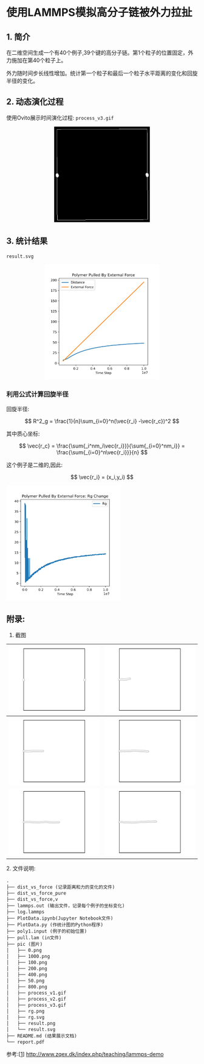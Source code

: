 # 使用LAMMPS模拟高分子链被外力拉扯

## 1. 简介
在二维空间生成一个有40个例子,39个键的高分子链。第1个粒子的位置固定，外力施加在第40个粒子上。

外力随时间步长线性增加。统计第一个粒子和最后一个粒子水平距离的变化和回旋半径的变化。

## 2. 动态演化过程
使用Ovito展示时间演化过程: `process_v3.gif`
<p align="center">
<img src='./pic/process_v3.gif' width='50%'>
</p>


<div style="page-break-after: always;"></div>

## 3. 统计结果

`result.svg`

<p align="center">
<img src='./pic/result.svg' width='60%'>
</p>

### 利用公式计算回旋半径

回旋半径:

$$
R^2_g = \frac{1}{n}\sum_{i=0}^n(\vec{r_i} -\vec{r_c})^2
$$

其中质心坐标:

$$
\vec{r_c} = \frac{\sum{_i^nm_i\vec{r_i}}}{\sum{_{i=0}^nm_i}} = \frac{\sum{_{i=0}^n\vec{r_i}}}{n}
$$

这个例子是二维的,因此:

$$
\vec{r_i} = (x_i,y_i)
$$


<p>
<img src='./pic/rg.svg' width='60%'>
</p>


<div style="page-break-after: always;"></div>

## 附录: 

1. 截图

| ![](./pic/0.png)   | ![](./pic/100.png)  |
| -------------- | --------------- |
| ![](./pic/200.png) | ![](./pic/400.png)  |
| ![](./pic/800.png) | ![](./pic/1000.png) |

<div style="page-break-after: always;"></div>
2. 文件说明:

   ```
   .
   ├── dist_vs_force (记录距离和力的变化的文件)
   ├── dist_vs_force_pure
   ├── dist_vs_force,v
   ├── lammps.out (输出文件，记录每个例子的坐标变化)
   ├── log.lammps
   ├── PlotData.ipynb(Jupyter Notebook文件)
   ├── PlotData.py (作统计图的Python程序)
   ├── poly1.input (例子的初始位置)
   ├── pull.lam (in文件)
   ├── pic (图片)
   │   ├── 0.png
   │   ├── 1000.png
   │   ├── 100.png
   │   ├── 200.png
   │   ├── 400.png
   │   ├── 50.png
   │   ├── 800.png
   │   ├── process_v1.gif
   │   ├── process_v2.gif
   │   ├── process_v3.gif
   │   ├── rg.png
   │   ├── rg.svg
   │   ├── result.png
   │   └── result.svg
   ├── README.md (结果展示文档)
└── report.pdf
   ```
   
   

参考:[[1](http://www.zqex.dk/index.php/teaching/lammps-demo)] http://www.zqex.dk/index.php/teaching/lammps-demo